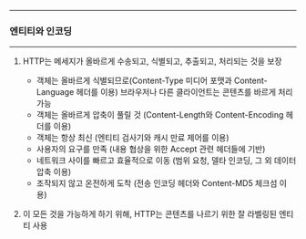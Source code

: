 -----
### 엔티티와 인코딩
-----
1. HTTP는 메세지가 올바르게 수송되고, 식별되고, 추출되고, 처리되는 것을 보장
   - 객체는 올바르게 식별되므로(Content-Type 미디어 포맷과 Content-Language 헤더를 이용) 브라우저나 다른 클라이언트는 콘텐츠를 바르게 처리 가능
   - 객체는 올바르게 압축이 풀릴 것 (Content-Length와 Content-Encoding 헤더를 이용)
   - 객체는 항상 최신 (엔티티 검사기와 캐시 만료 제어를 이용)
   - 사용자의 요구를 만족 (내용 협상을 위한 Accept 관련 헤더들에 기반)
   - 네트워크 사이를 빠르고 효율적으로 이동 (범위 요청, 델타 인코딩, 그 외 데이터 압축 이용)
   - 조작되지 않고 온전하게 도착 (전송 인코딩 헤더와 Content-MD5 체크섬 이용)

2. 이 모든 것을 가능하게 하기 위해, HTTP는 콘텐츠를 나르기 위한 잘 라벨링된 엔티티 사용

